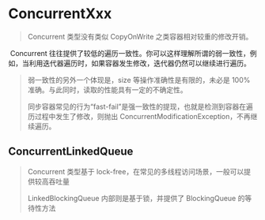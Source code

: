 # ConcurrentXxx



> Concurrent 类型没有类似 CopyOnWrite 之类容器相对较重的修改开销。

​	Concurrent 往往提供了较低的遍历一致性。你可以这样理解所谓的弱一致性，例如，当利用迭代器遍历时，如果容器发生修改，迭代器仍然可以继续进行遍历。

> 弱一致性的另外一个体现是，size 等操作准确性是有限的，未必是 100% 准确。与此同时，读取的性能具有一定的不确定性。
>
> 同步容器常见的行为“fast-fail”是强一致性的提现，也就是检测到容器在遍历过程中发生了修改，则抛出 ConcurrentModificationException，不再继续遍历。







## ConcurrentLinkedQueue

> Concurrent 类型基于 lock-free，在常见的多线程访问场景，一般可以提供较高吞吐量
>
> LinkedBlockingQueue 内部则是基于锁，并提供了 BlockingQueue 的等待性方法



